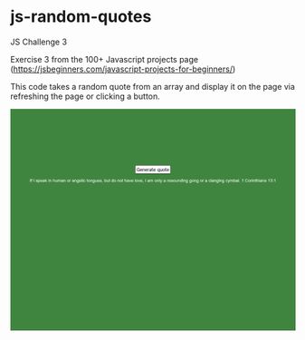 # js-random-quotes
JS Challenge 3

Exercise 3 from the 100+ Javascript projects page (https://jsbeginners.com/javascript-projects-for-beginners/)

This code takes a random quote from an array and display it on the page via refreshing the page or clicking a button.

![project picture](challenge3.png)
